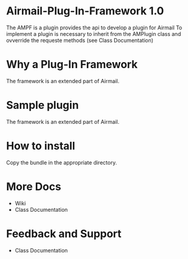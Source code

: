 Airmail-Plug-In-Framework 1.0
============================
The AMPF is a plugin provides the api to develop a plugin for Airmail
To implement a plugin is necessary to inherit from the AMPlugin class and ovverride the requeste methods (see Class Documentation)

Why a Plug-In Framework
============================

The framework is an extended part of Airmail.


Sample plugin
============================

The framework is an extended part of Airmail.

How to install
============================

Copy the bundle in the appropriate directory.

More Docs
============================

- Wiki
- Class Documentation


Feedback and Support
============================
- Class Documentation
